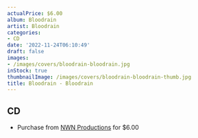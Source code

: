 ```yaml
---
actualPrice: $6.00
album: Bloodrain
artist: Bloodrain
categories:
- CD
date: '2022-11-24T06:10:49'
draft: false
images:
- /images/covers/bloodrain-bloodrain.jpg
inStock: true
thumbnailImage: /images/covers/bloodrain-bloodrain-thumb.jpg
title: Bloodrain - Bloodrain
---
```


## CD
* Purchase from [NWN Productions](http://shop.nwnprod.com/index.php?route=product/product&path=93&product_id=12616&sort=pd.name&order=ASC) for $6.00
